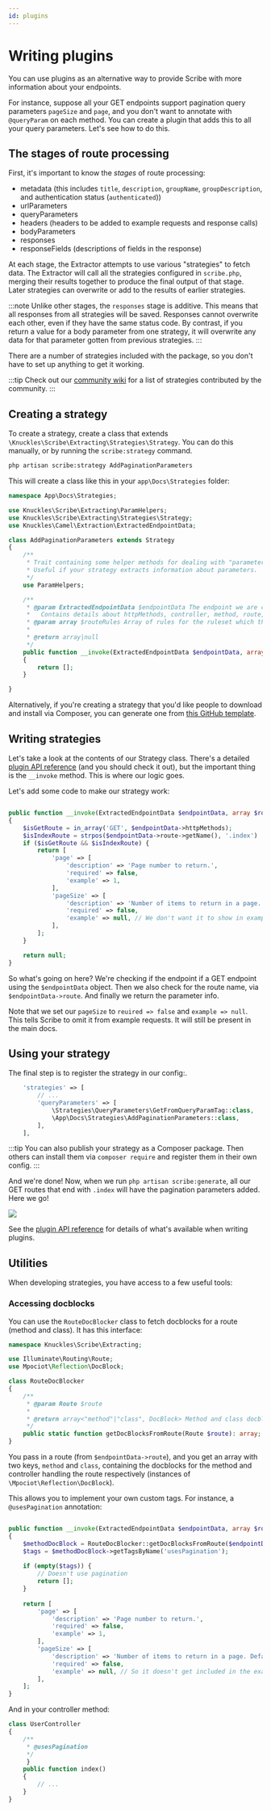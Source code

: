 ```yaml
---
id: plugins
---
```


# Writing plugins
You can use plugins as an alternative way to provide Scribe with more information about your endpoints.

For instance, suppose all your GET endpoints support pagination query parameters `pageSize` and `page`, and you don't want to annotate with `@queryParam` on each method. You can create a plugin that adds this to all your query parameters. Let's see how to do this.

## The stages of route processing
First, it's important to know the _stages_ of route processing:
- metadata (this includes `title`, `description`, `groupName`, `groupDescription`, and authentication status (`authenticated`))
- urlParameters
- queryParameters
- headers (headers to be added to example requests and response calls)
- bodyParameters
- responses
- responseFields (descriptions of fields in the response)

At each stage, the Extractor attempts to use various "strategies" to fetch data. The Extractor will call all the strategies configured in `scribe.php`, merging their results together to produce the final output of that stage. Later strategies can overwrite or add to the results of earlier strategies.

:::note
Unlike other stages, the `responses` stage is additive. This means that all responses from all strategies will be saved. Responses cannot overwrite each other, even if they have the same status code. By contrast, if you return a value for a body parameter from one strategy, it will overwrite any data for that parameter gotten from previous strategies.
:::

There are a number of strategies included with the package, so you don't have to set up anything to get it working.


:::tip
Check out our [community wiki](https://github.com/knuckleswtf/scribe/wiki) for a list of strategies contributed by the community.
:::

## Creating a strategy
To create a strategy, create a class that extends `\Knuckles\Scribe\Extracting\Strategies\Strategy`. You can do this manually, or by running the `scribe:strategy` command. 

```bash
php artisan scribe:strategy AddPaginationParameters
```

This will create a class like this in your `app\Docs\Strategies` folder:

```php title=app\Docs\Strategies\AddPaginationParameters.php
namespace App\Docs\Strategies;

use Knuckles\Scribe\Extracting\ParamHelpers;
use Knuckles\Scribe\Extracting\Strategies\Strategy;
use Knuckles\Camel\Extraction\ExtractedEndpointData;

class AddPaginationParameters extends Strategy
{
    /**
     * Trait containing some helper methods for dealing with "parameters".
     * Useful if your strategy extracts information about parameters.
     */
    use ParamHelpers;

    /**
     * @param ExtractedEndpointData $endpointData The endpoint we are currently processing.
     *   Contains details about httpMethods, controller, method, route, url, etc, as well as already extracted data.
     * @param array $routeRules Array of rules for the ruleset which this route belongs to.
     *
     * @return array|null
     */
    public function __invoke(ExtractedEndpointData $endpointData, array $routeRules = []): ?array
    {
        return [];
    }

}
```

Alternatively, if you're creating a strategy that you'd like people to download and install via Composer, you can generate one from [this GitHub template](https://github.com/knuckleswtf/scribe-plugin-template).

## Writing strategies
Let's take a look at the contents of our Strategy class. There's a detailed [plugin API reference](../reference/plugin-api) (and you should check it out), but the important thing is the `__invoke` method. This is where our logic goes.

Let's add some code to make our strategy work:

```php title=app\Docs\Strategies\AddPaginationParameters.php

public function __invoke(ExtractedEndpointData $endpointData, array $routeRules = []): ?array
{
    $isGetRoute = in_array('GET', $endpointData->httpMethods);
    $isIndexRoute = strpos($endpointData->route->getName(), '.index') !== false;
    if ($isGetRoute && $isIndexRoute) {
        return [
            'page' => [
                'description' => 'Page number to return.',
                'required' => false,
                'example' => 1,
            ],
            'pageSize' => [
                'description' => 'Number of items to return in a page. Defaults to 10.',
                'required' => false,
                'example' => null, // We don't want it to show in examples
            ],
        ];
    }

    return null;
}
```

So what's going on here? We're checking if the endpoint if a GET endpoint using the `$endpointData` object. Then we also check for the route name, via `$endpointData->route`. And finally we return the parameter info.

Note that we set our `pageSize` to `reuired => false` and `example => null`. This tells Scribe to omit it from example requests. It will still be present in the main docs.

## Using your strategy
The final step is to register the strategy in our config:.

```php {5} title=config/scribe.php
    'strategies' => [
        // ...
        'queryParameters' => [
            \Strategies\QueryParameters\GetFromQueryParamTag::class,
            \App\Docs\Strategies\AddPaginationParameters::class,
        ],
    ],
```

:::tip
You can also publish your strategy as a Composer package. Then others can install them via `composer require` and register them in their own config. 
:::

And we're done! Now, when we run `php artisan scribe:generate`, all our GET routes that end with `.index` will have the pagination parameters added. Here we go!

![](/img/screenshots/plugins.png)

See the [plugin API reference](../reference/plugin-api) for details of what's available when writing plugins.

## Utilities
When developing strategies, you have access to a few useful tools:

### Accessing docblocks
You can use the `RouteDocBlocker` class to fetch docblocks for a route (method and class). It has this interface:

```php
namespace Knuckles\Scribe\Extracting;

use Illuminate\Routing\Route;
use Mpociot\Reflection\DocBlock;

class RouteDocBlocker
{
    /**
     * @param Route $route
     *
     * @return array<"method"|"class", DocBlock> Method and class docblocks
     */
    public static function getDocBlocksFromRoute(Route $route): array;
}
```

You pass in a route (from `$endpointData->route`), and you get an array with two keys, `method` and `class`, containing the docblocks for the method and controller handling the route respectively (instances of `\Mpociot\Reflection\DocBlock`).

This allows you to implement your own custom tags. For instance, a `@usesPagination` annotation:

```php

public function __invoke(ExtractedEndpointData $endpointData, array $routeRules = []): ?array
{
    $methodDocBlock = RouteDocBlocker::getDocBlocksFromRoute($endpointData->route)['method'];
    $tags = $methodDocBlock->getTagsByName('usesPagination');
    
    if (empty($tags)) {
        // Doesn't use pagination
        return [];
    }
    
    return [
        'page' => [
            'description' => 'Page number to return.',
            'required' => false,
            'example' => 1,
        ],
        'pageSize' => [
            'description' => 'Number of items to return in a page. Defaults to 10.',
            'required' => false,
            'example' => null, // So it doesn't get included in the examples
        ],
    ];
}
```

And in your controller method:

```php
class UserController
{
    /**
     * @usesPagination
     */
     }
    public function index()
    {
        // ...
    }
}
```
